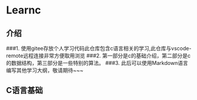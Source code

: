# Learnc

## 介绍
###1. 使用gitee存放个人学习代码此仓库包含c语言相关的学习,此仓库与vscode-remote远程连接非常方便取用浏览
###2. 第一部分是c的基础介绍，第二部分是c的数据结构，第三部分是一些特别的算法。
###3. 此后可以使用Markdown语言编写其他学习大纲，敬请期待~~~


## C语言基础
